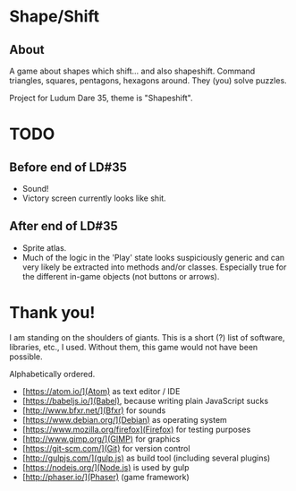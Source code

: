 Shape/Shift
===========

About
-----

A game about shapes which shift... and also shapeshift. Command triangles,
squares, pentagons, hexagons around. They (you) solve puzzles.

Project for Ludum Dare 35, theme is "Shapeshift".

TODO
====

Before end of LD#35
-------------------

- Sound!
- Victory screen currently looks like shit.

After end of LD#35
------------------

- Sprite atlas.
- Much of the logic in the 'Play' state looks suspiciously generic and can very
  likely be extracted into methods and/or classes. Especially true for the
  different in-game objects (not buttons or arrows).

Thank you!
==========

I am standing on the shoulders of giants. This is a short (?) list of software,
libraries, etc., I used. Without them, this game would not have been possible.

Alphabetically ordered.

- [https://atom.io/](Atom) as text editor / IDE
- [https://babeljs.io/](Babel), because writing plain JavaScript sucks
- [http://www.bfxr.net/](Bfxr) for sounds
- [https://www.debian.org/](Debian) as operating system
- [https://www.mozilla.org/firefox](Firefox) for testing purposes
- [http://www.gimp.org/](GIMP) for graphics
- [https://git-scm.com/](Git) for version control
- [http://gulpjs.com/](gulp.js) as build tool (including several plugins)
- [https://nodejs.org/](Node.js) is used by gulp
- [http://phaser.io/](Phaser) (game framework)

